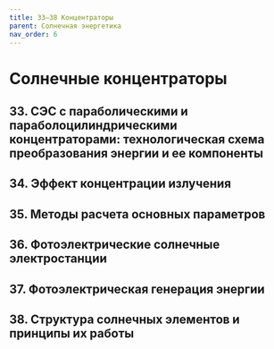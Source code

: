 ```yaml
---
title: 33–38 Концентраторы
parent: Солнечная энергетика
nav_order: 6
---
```


# Солнечные концентраторы


## 33. СЭС с параболическими и параболоцилиндрическими концентраторами: технологическая схема преобразования энергии и ее компоненты


## 34. Эффект концентрации излучения


## 35. Методы расчета основных параметров


## 36. Фотоэлектрические солнечные электростанции


## 37. Фотоэлектрическая генерация энергии


## 38. Структура солнечных элементов и принципы их работы


